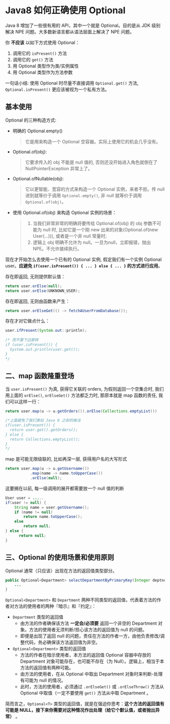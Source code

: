 # Java8 如何正确使用 Optional

Java 8 增加了一些很有用的 API，其中一个就是 Optional。目的是从 JDK 级别解决 NPE 问题。大多数新语言都从语法层面上解决了 NPE 问题。

你 **不应该** 以如下方式使用 Optional：

1. 调用它的 `isPresent()` 方法
2. 调用它的 `get()` 方法
3. 用 Optional 类型作为类/实例属性
4. 用 Optional 类型作为方法参数

一句话小结: 使用 Optional 时尽量不直接调用 `Optional.get()` 方法, `Optional.isPresent()` 更应该被视为一个私有方法。

## 基本使用

Optional 的三种构造方式:

- 明确的 Optional.empty()

  > 它是用来构造一个 Optional 空容器。实际上使用它的机会几乎没有。

- Optional.of(obj): 

  > 它要求传入的 obj 不能是 null 值的, 否则还没开始进入角色就倒在了 NullPointerException 异常上了。

- Optional.ofNullable(obj): 

  > 它以更智能、宽容的方式来构造一个 Optional 实例，来者不拒。传 null 进到就等价于调用 `Optional.empty()`, 非 null 就等价于调用 `Optional.of(obj)`。 

- 使用  Optional.of(obj) 来构造 Optional 实例的场景：

  > 1. 当我们非常非常的明确将要传给 Optional.of(obj) 的 obj 参数不可能为 null 时, 比如它是一个刚 new 出来的对象(Optional.of(new User(...))), 或者是一个非 null 常量时;  
  > 2. 逻辑上 obj 明确不允许为 null。一旦为null，立即报错，抛出 NPE。不允许接续执行。

现在才开始怎么去使用一个已有的 Optional 实例, 假定我们有一个实例 Optional<User> user。**应避免 `if(user.isPresent()) { ... } else { ... }` 的方式进行应用**。

存在即返回, 无则提供默认值：

```java
return user.orElse(null);
return user.orElse(UNKNOWN_USER);
```

存在即返回, 无则由函数来产生：

```java
return user.orElseGet(() -> fetchAUserFromDatabase()); 
```

存在才对它做点什么：

```java
user.ifPresent(System.out::println);
 
/* 而不要下边那样
if (user.isPresent()) {
  System.out.println(user.get());
}
*/
```

## 二、map 函数隆重登场

当 `user.isPresent()` 为真, 获得它关联的 orders, 为假则返回一个空集合时, 我们用上面的 `orElse()`, `orElseGet()` 方法都乏力时, 那原本就是 map 函数的责任, 我们可以这样一行：

```java
return user.map(u -> u.getOrders()).orElse(Collections.emptyList())

/*上面避免了我们类似 Java 8 之前的做法
if(user.isPresent()) {
  return user.get().getOrders();
} else {
  return Collections.emptyList();
}
*/
```

map  是可能无限级联的, 比如再深一层, 获得用户名的大写形式

```java
return user.map(u -> u.getUsername())
           .map(name -> name.toUpperCase())
           .orElse(null);
```

这要搁在以前, 每一级调用的展开都需要放一个 null 值的判断

```java
User user = .....
if(user != null) {
    String name = user.getUsername();
    if (name != null) 
        return name.toUpperCase();
    else
        return null;
} else {
      return null;
}
```



## 三、Optional 的使用场景和使用原则

Optional 通常（只应该）出现在方法的返回值类型部分。

```java
public Optional<Department> selectDepartmentByPrimaryKey(Integer deptno) {
    ...
}
```

`Optional<Department>` 和 `Department` 两种不同类型的返回值，代表着方法的作者对方法的使用者的两种『暗示』和『约定』：

- `Department` 类型的返回值
  - 由方法的作者确保该方法 **一定会/必须要** 返回一个非空的 Department 对象。方法的使用者无须判断/担心该方法的返回值为 null 的问题。
  - 即便是出现了返回 null 的问题，责任在方法的作者一方，由他负责修改/调整代码，务必确保该方法返回值为非空。
- `Optional<Department>` 类型的返回值
  - 方法的作者在暗示使用者，本方法的返回值 Optional 容器中存放的 Department 对象可能存在，也可能不存在（为 Null）。逻辑上，相当于本方法的返回值有两种可能。
  - 由方法的使用者，在从 Optional 中取出 Department 对象时来判断-处理有可能为 null 的情况。
  - 此时，方法的使用者，必须通过 `.orElseGet()` 或 `.orElseThrow()` 方法从 Optional 中取值（一定不要使用 `get()` 方法从中取 Department 。

简而言之，`Optional<T>` 类型的返回值，就是在强迫你思考：**这个方法的返回值有可能是 NULL，接下来你需要对这种情况作出处理（给它个默认值，或者抛出异常）** 。



